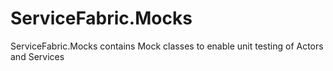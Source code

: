 # ServiceFabric.Mocks
ServiceFabric.Mocks contains Mock classes to enable unit testing of Actors and Services
